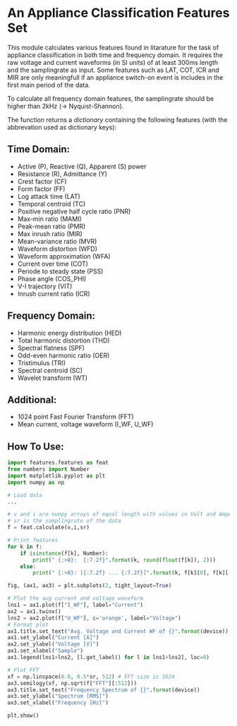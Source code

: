 # An Appliance Classification Features Set

This module calculates various features found in litarature for the task of appliance classification in both time and frequency domain.
It requires the raw voltage and current waveforms (in SI units) of at least 300ms length and the samplingrate as input. 
Some features such as LAT, COT, ICR and MIR are only meaningfull if an appliance switch-on event is includes in the first main period of the data.

To calculate all frequency domain features, the samplingrate should be higher than 2kHz (-> Nyquist-Shannon).

The function returns a <em>dictionary</em> containing the following features (with the abbrevation used as dictionary keys):

## Time Domain:

- Active (P), Reactive (Q), Apparent (S) power
- Resistance (R), Admittance (Y)
- Crest factor (CF)
- Form factor (FF)
- Log attack time (LAT)
- Temporal centroid (TC)
- Positive negative half cycle ratio (PNR)
- Max-min ratio (MAMI)
- Peak-mean ratio (PMR)
- Max inrush ratio (MIR)
- Mean-variance ratio (MVR)
- Waveform distortion (WFD)
- Waveform approximation (WFA)
- Current over time (COT)
- Periode to steady state (PSS) 
- Phase angle (COS_PHI)
- V-I trajectory (VIT)
- Inrush current ratio (ICR)

## Frequency Domain:

- Harmonic energy distribution (HED)
- Total harmonic distortion (THD)
- Spectral flatness (SPF)
- Odd-even harmonic ratio (OER)
- Tristimulus (TRI)
- Spectral centroid (SC)
- Wavelet transform (WT)

## Additional:

- 1024 point Fast Fourier Transform (FFT)
- Mean current, voltage waveform (I_WF, U_WF)

## How To Use:
```python
import features.features as feat
from numbers import Number
import matplotlib.pyplot as plt
import numpy as np

# Load data
...

# v and i are numpy arrays of equal length with values in Volt and Ampere
# sr is the samplingrate of the data
f = feat.calculate(v,i,sr)

# Print features
for k in f:
    if isinstance(f[k], Number): 
        print(" {:>8}:  {:7.2f}".format(k, round(float(f[k]), 2)))
    else:
        print(" {:>8}: [{:7.2f} ... {:7.2f}]".format(k, f[k][0], f[k][-1]))

fig, (ax1, ax3) = plt.subplots(2, tight_layout=True)

# Plot the avg current and voltage waveform
lns1 = ax1.plot(f["I_WF"], label="Current")
ax2 = ax1.twinx()
lns2 = ax2.plot(f["U_WF"], c='orange', label="Voltage")
# Format plot
ax1.title.set_text("Avg. Voltage and Current WF of {}".format(device))
ax1.set_ylabel("Current [A]")
ax2.set_ylabel("Voltage [V]")
ax1.set_xlabel("Sample")
ax1.legend(lns1+lns2, [l.get_label() for l in lns1+lns2], loc=0)

# Plot FFT
xf = np.linspace(0.0, 0.5*sr, 512) # FFT size is 1024
ax3.semilogy(xf, np.sqrt(f["FFT"][:512]))
ax3.title.set_text("Frequency Spectrum of {}".format(device))
ax3.set_ylabel("Spectrum [RMS]")
ax3.set_xlabel("Frequency [Hz]")

plt.show()
```

